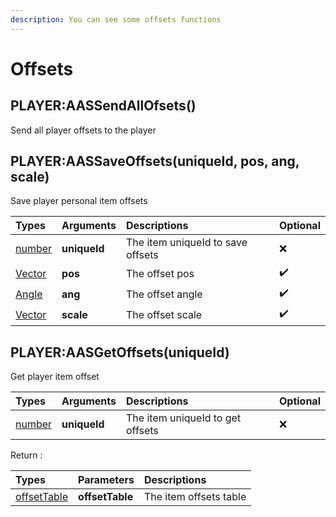```yaml
---
description: You can see some offsets functions
---
```


# Offsets

## PLAYER:AASSendAllOfsets()

Send all player offsets to the player

## PLAYER:AASSaveOffsets(uniqueId, pos, ang, scale)

Save player personal item offsets

| Types | Arguments | Descriptions | Optional |
| :--- | :--- | :--- | :--- |
| [number](https://www.lua.org/pil/2.3.html) | **uniqueId** | The item uniqueId to save offsets | ❌ |
| [Vector](https://wiki.facepunch.com/gmod/Vector) | **pos** | The offset pos | ✔️ |
| [Angle](https://wiki.facepunch.com/gmod/Angle) | **ang** | The offset angle | ✔️ |
| [Vector](https://wiki.facepunch.com/gmod/Vector) | **scale** | The offset scale | ✔️ |

## PLAYER:AASGetOffsets(uniqueId)

Get player item offset

| Types | Arguments | Descriptions | Optional |
| :--- | :--- | :--- | :--- |
| [number](https://www.lua.org/pil/2.3.html) | **uniqueId** | The item uniqueId to get offsets | ❌ |

Return :

| Types | Parameters | Descriptions |
| :--- | :--- | :--- |
| [offsetTable](../structs/offset-table.md) | **offsetTable** | The item offsets table |

